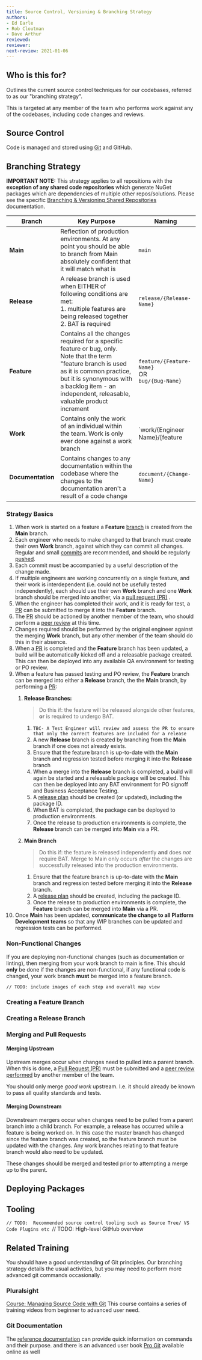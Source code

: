 ```yaml
---
title: Source Control, Versioning & Branching Strategy
authors: 
- Ed Earle
- Rob Cloutman
- Dave Arthur
reviewed: 
reviewer:
next-review: 2021-01-06
---
```


## Who is this for?

Outlines the current source control techniques for our codebases, referred to as our "branching strategy". 

This is targeted at any member of the team who performs work against any of the codebases, including code changes and reviews. 

## Source Control
Code is managed and stored using [Git](https://git-scm.com/docs) and GitHub.

## Branching Strategy

**IMPORTANT NOTE:** This strategy applies to all repositions with the **exception of any shared code repositories** which generate NuGet packages which are  dependencies of multiple other repos/solutions. Please see the specific [Branching & Versioning Shared Repositories](/6.-Engineering/Source-Control,-Versioning-&-Branching-Strategy/Branching-&-Versioning-Shared-Code-Repositories) documentation. 

| **Branch** | **Key Purpose** | **Naming** |
|--|--|--|
| **Main** | Reflection of production environments. At any point you should be able to branch from Main absolutely confident that it will match what is  | `main` |
| **Release** | A release branch is used when EITHER of following conditions are met: <br> 1. multiple features are being released together <br> 2. BAT is required | `release/{Release-Name}` |
| **Feature** | Contains all the changes required for a specific feature or bug, only. Note that the term "feature branch is used as it is common practice, but it is synonymous with a backlog item - an independent, releasable, valuable product increment | `feature/{Feature-Name}` <br> OR <br> `bug/{Bug-Name}` |
| **Work** | Contains only the work of an individual within the team. Work is only ever done against a work branch | `work/{Engineer Name}/[feature|bug]/{Feature Name}`|
| **Documentation** | Contains changes to any documentation within the codebase where the changes to the documentation aren't a result of a code change | `document/{Change-Name}`|

### Strategy Basics

1. When work is started on a feature a **Feature** [branch](https://git-scm.com/docs/git-branch) is created from the **Main** branch.
1. Each engineer who needs to make changed to that branch must create their own **Work** branch, against which they can commit all changes. Regular and small [commits](https://git-scm.com/docs/git-commit) are recommended, and should be regularly [pushed](https://git-scm.com/docs/git-push). 
1. Each commit must be accompanied by a useful description of the change made.
1. If multiple engineers are working concurrently on a single feature, and their work is interdependent (i.e. could not be usefully tested independently), each should use their own **Work** branch and one **Work** branch should be merged into another, via a [pull request (PR)](#merging-and-pull-requestss) . 
1. When the engineer has completed their work, and it is ready for test, a [PR](#merging-and-pull-requestss) can be submitted to merge it into the **Feature** branch.
1. The [PR](#merging-and-pull-requestss) should be actioned by another member of the team, who should perform a [peer review](/6.-Engineering/Peer-Reviewing) at this time.
1. Changes required should be performed by the original engineer against the merging **Work** branch, but any other member of the team should do this in their absence. 
1. When a [PR](#merging-and-pull-requestss) is completed and the **Feature** branch has been updated, a build will be automatically kicked off and a releasable package created. This can then be deployed into any available QA environment for testing or PO review.
1. When a feature has passed testing and PO review, the **Feature** branch can be merged into either a **Release** branch, the the **Main** branch, by performing a [PR](#merging-and-pull-requests):
    1.  **Release Branches:** 
        > Do this if:  the feature will be released alongside other features, **or** is required to undergo BAT.

        1.  `TBC- A Test Engineer will review and assess the PR to ensure that only the correct features are included for a release`
        1. A new **Release** branch is created by branching from the **Main** branch if one does not already exists. 
        1. Ensure that the feature branch is up-to-date with the **Main** branch and regression tested before merging it into the **Release** branch
        1.  When a merge into the **Release** branch is completed, a build will again be started and a releasable package will be created. This can then be deployed into any BAT environment for PO signoff and Business Acceptance Testing. 
        1. A [release plan]() should be created (or updated), including the package ID. 
        1. When BAT is completed, the package can be deployed to production environments.
        1. Once the release to production environments is complete, the **Release** branch can be merged into **Main** via a PR.
    1. **Main Branch** 
        > Do this if: the feature is released independently **and** does _not_ require BAT. Merge to Main only occurs _after_ the changes are successfully released into the production environments.        
        
        1. Ensure that the feature branch is up-to-date with the **Main** branch and regression tested before merging it into the **Release** branch.
        1. A [release plan]() should be created, including the package ID. 
        1. Once the release to production environments is complete, the **Feature** branch can be merged into **Main** via a PR.
1. Once **Main** has been updated, **communicate the change to all Platform Development teams** so that any WIP branches can be updated and regression tests can be performed.

### Non-Functional Changes

If you are deploying non-functional changes (such as documentation or linting), then merging from your work branch to main is fine. This should **only** be done if the changes are non-functional, if any functional code is changed, your work branch **must** be merged into a feature branch. 

`// TODO: include images of each step and overall map view`


### Creating a Feature Branch

### Creating a Release Branch

### Merging and Pull Requests

#### Merging Upstream
Upstream merges occur when changes need to pulled into a parent branch. When this is done, a [Pull Request (PR)](https://git-scm.com/docs/git-request-pull) must be submitted and a [peer review performed](/6.-Engineering/Peer-Reviewing) by another member of the team.

You should only merge _good work_ upstream. I.e. it should already be known to pass all quality standards and tests.

#### Merging Downstream 
Downstream mergers occur when changes need to be pulled from a parent branch into a child branch. For example, a release has occurred while a feature is being worked on. In this case the master branch has changed since the feature branch was created, so the feature branch must be updated with the changes. Any work branches relating to that feature branch would also need to be updated.

These changes should be merged and tested prior to attempting a merge up to the parent.

## Deploying Packages

## Tooling
`// TODO:  Recommended source control tooling such as Source Tree/ VS Code Plugins etc
`// TODO:  High-level GitHub overview

## Related Training
You should have a good understanding of Git principles. Our branching strategy details the usual activities, but you may need to perform more advanced git commands occasionally.

### Pluralsight
[Course: Managing Source Code with Git](https://app.pluralsight.com/paths/skill/managing-source-code-with-git)
This course contains a series of training videos from beginner to advanced user need.

### Git Documentation
The [reference documentation](https://git-scm.com/docs) can provide quick information on commands and their purpose. and there is an advanced user book [Pro Git](https://git-scm.com/book/en/v2) available online as well

